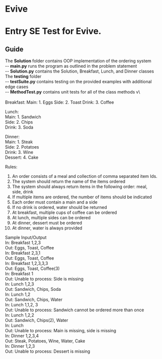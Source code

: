 # Evive


<h1>Entry SE Test for Evive.</h1>   
  
<h2>Guide</h2>    
The <strong>Solution</strong> folder contains OOP implementation of the ordering system  <br>
-- <strong>main.py</strong> runs the program as outlined in the problem statement   <br>
-- <strong>Solution.py</strong> contains the Solution, Breakfast, Lunch, and Dinner classes <br>  
The <strong>testing</strong> folder  <br>
-- <strong>testSuite.py</strong> contains testing on the provided examples with additional edge cases   <br>
-- <strong>MethodTest.py</strong> contains unit tests for all of the class methods  v\<br>
<br>
Breakfast:  
  Main: 1. Eggs   
  Side: 2. Toast  
  Drink: 3. Coffee  
    
Lunch:  
  Main: 1. Sandwich  
  Side: 2. Chips  
  Drink: 3. Soda  
    
Dinner:  
  Main: 1. Steak  
  Side: 2. Potatoes  
  Drink: 3. Wine  
  Dessert: 4. Cake  
    
  
Rules:  
1. An order consists of a meal and collection of comma separated item Ids.  
2. The system should return the name of the items ordered  
3. The system should always return items in the following order: meal, side, drink  
4. If multiple items are ordered, the number of items should be indicated  
5. Each order must contain a main and a side  
6. If no drink is ordered, water should be returned  
7. At breakfast, multiple cups of coffee can be ordered  
8. At lunch, multiple sides can be ordered  
9. At dinner, dessert must be ordered  
10. At dinner, water is always provided   
   
Sample Input/Output  
In: Breakfast 1,2,3  
Out: Eggs, Toast, Coffee  
In: Breakfast 2,3,1  
Out: Eggs, Toast, Coffee  
In: Breakfast 1,2,3,3,3  
Out: Eggs, Toast, Coffee(3)  
In: Breakfast 1  
Out: Unable to process: Side is missing  
In: Lunch 1,2,3  
Out: Sandwich, Chips, Soda  
In: Lunch 1,2  
Out: Sandwich, Chips, Water  
In: Lunch 1,1,2, 3  
Out: Unable to process: Sandwich cannot be ordered more than once  
In: Lunch 1,2,2  
Out: Sandwich, Chips(2), Water  
In: Lunch  
Out: Unable to process: Main is missing, side is missing  
In: Dinner 1,2,3,4  
Out: Steak, Potatoes, Wine, Water, Cake  
In: Dinner 1,2,3  
Out: Unable to process: Dessert is missing  
